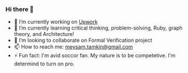 ### Hi there 👋

<!--
**meysam/meysam** is a ✨ _special_ ✨ repository because its `README.md` (this file) appears on your GitHub profile.

Here are some ideas to get you started:
- 🤔 I’m looking for help with ...
- 💬 Ask me about ...

-->

- 🔭 I’m currently working on [Upwork](https://www.upwork.com/freelancers/~01d219904f469f8a94) 
- 🌱 I’m currently learning critical thinking, problem-solving, Ruby, graph theory, and Architecture! 
- 👯 I’m looking to collaborate on Formal Verification project
- 📫 How to reach me: meysam.tamkin@gmail.com
- ⚡ Fun fact: I'm avid soccor fan. My nature is  to be competetive. I'm determind to turn on pro.


